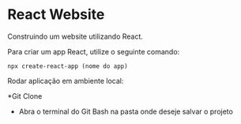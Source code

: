 # React Website

Construindo um website utilizando React.

Para criar um app React, utilize o seguinte comando:

`npx create-react-app (nome do app)`

Rodar aplicação em ambiente local:

*Git Clone

* Abra o terminal do Git Bash na pasta onde deseje salvar o projeto
